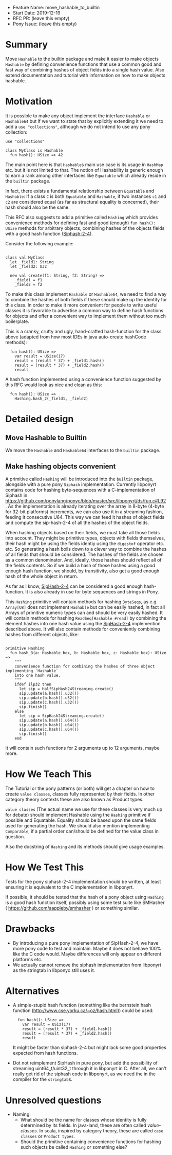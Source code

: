 - Feature Name: move_hashable_to_builtin
- Start Date: 2019-12-19
- RFC PR: (leave this empty)
- Pony Issue: (leave this empty)

# Summary

Move `Hashable` to the builtin package and make it easier to make objects `Hashable`
by defining convenience functions that use a common good and fast way of
combining hashes of object fields into a single hash value. Also extend documentation
and tutorial with information on how to make objects hashable.

# Motivation

It is possible to make any object implement the interface `Hashable` or `Hashable64` but
if we want to state that by explicitly extending it we need to add a `use "collections"`,
although we do not intend to use any pony collection:

```pony
use "collections"

class MyClass is Hashable
  fun hash(): USize => 42
```

The main point here is that `Hashable`s main use case is its usage in `HashMap` etc. but
it is not limited to that. The notion of Hashability is generic enough to earn a rank
among other interfaces like `Equatable` which already reside in the `builtin` package.

In fact, there exists a fundamental relationship between `Equatable` and `Hashable`: If
a class `C` is both `Equatable` and `Hashable`, if two instances `c1` and `c2` are considered
equal (as far as structural equality is concerned), their hash should also be the same.

This RFC also suggests to add a primitive called `Hashing` which provides convenience methods for
defining fast and good (enough) `fun hash(): USize` methods for arbitrary objects, combining hashes of the objects fields
with a good hash function ([Siphash-2-4](https://131002.net/siphash/)).

Consider the following example:

```pony

class val MyClass
  let _field1: String
  let _field2: U32

  new val create(f1: String, f2: String) =>
    _field1 = f1
    _field2 = f2
```

To make this class implement `Hashable` or `Hashable64`, we need to find a way to
combine the hashes of both fields if these should make up the identity for this class.
In order to make it more convenient for people to write useful classes
it is favorable to advertise a common way to define hash functions for objects and offer a convenient way
to implement them without too much boilerplate.

This is a cranky, crufty and ugly, hand-crafted hash-function for the class above
(adapted from how most IDEs in java auto-create hashCode methods):

```pony
  fun hash(): USize =>
    var result = USize(17)
    result = (result * 37) + _field1.hash()
    result = (result * 37) + _field2.hash()
    result
```

A hash function implemented using a convenience function suggested by this RFC
would look as nice and clean as this:

```pony
  fun hash(): USize =>
    Hashing.hash_2(_field1, _field2)
```

# Detailed design

## Move Hashable to Builtin

We move the `Hashable` and `Hashable64` interfaces to the `builtin` package.

## Make hashing objects convenient

A primitive called `Hashing` will be introduced into the `builtin` package, alongside with a pure pony `Siphash` implementation.
Currently libponyrt contains code for hashing byte-sequences with a C-implementation of Siphash
in https://github.com/ponylang/ponyc/blob/master/src/libponyrt/ds/fun.c#L92 . As the implementation is already iterating over
the array in 8-byte (4-byte for 32-bit platforms) increments, we can also use it in a streaming fashion, feeding it consecutive U64.
This way we can feed it hashes of object fields and compute the sip-hash-2-4 of all the hashes of the object fields.

When hashing objects based on their fields, we must take all those fields into account. They might be primitive types, objects with fields themselves,
their hash might be using the fields identiy using the `digestof` operator etc. etc. So generating a hash boils down to a clever way to combine the hashes of all fields
that should be considered. The hashes of the fields are chosen as a common denominator.
And, ideally, those hashes should reflect all of the fields contents. 
So if we build a hash of those hashes using a good enough hash function, we should, by transitivity, also get a good enough hash of the whole object in return.

As far as I know, [SipHash-2-4](https://131002.net/siphash/) can be considered a good enough hash-function.
It is also already in use for byte sequences and strings in Pony.

This `Hashing` primitive will contain methods for hashing `ByteSeqs`, as e.g. `Array[U8]` does not implement `Hashable` but can be easily hashed,
in fact all Arrays of primitive numeric types can and should be very easily hashed.
It will contain methods for hashing `ReadSeq[Hashable #read]` by combining the element hashes into one hash value 
using the [SipHash-2-4](https://131002.net/siphash/) implemention described above.
It will also contain methods for conveniently combining hashes from different objects, like:

```pony

primitive Hashing
  fun hash_3(a: Hashable box, b: Hashable box, c: Hashable box): USize =>
    """
    convenience function for combining the hashes of three object implementing `Hashable`
    into one hash value.
    """
    ifdef ilp32 then
      let sip = HalfSipHash24Streaming.create()
      sip.update(a.hash().u32())
      sip.update(b.hash().u32())
      sip.update(c.hash().u32())
      sip.finish()
    else
      let sip = SipHash24Streaming.create()
      sip.update(a.hash().u64())
      sip.update(b.hash().u64())
      sip.update(c.hash().u64())
      sip.finish()
    end
```

It will contain such functions for 2 arguments up to 12 arguments, maybe more.

# How We Teach This

The Tutorial or the pony patterns (or both) will get a chapter on how to create `value classes`, classes fully represented by their fields.
In other category theory contexts these are also known as Product types.

`value classes` (The actual name we use for these classes is very much up for debate) should implement Hashable using the `Hashing` primitive if possible and Equatable.
Equality should be based upon the same fields used for generating the hash. We should also mention implementing `Comparable`, if a partial order can/should be defined for
the value class in question.

Also the docstring of `Hashing` and its methods should give usage examples.

# How We Test This

Tests for the pony siphash-2-4 implementation should be written, at least ensuring it is equivalent to the C implementation in libponyrt.

If possible, it should be tested that the hash of a pony object using `Hashing` is a good hash function itself, possibly using some
test suite like SMHasher ( https://github.com/aappleby/smhasher ) or something similar.

# Drawbacks

* By introducing a pure pony implementation of SipHash-2-4, we have more pony code to test and maintain. Maybe it does not behave 100% like the C code
  would. Maybe differences will only appear on different platforms etc.
* We actually cannot remove the siphash implementation from libponyrt as the stringtab in libponyc still uses it.

# Alternatives

* A simple-stupid hash function (something like the bernstein hash function (http://www.cse.yorku.ca/~oz/hash.html)) could be used:

  ```pony
    fun hash(): USize =>
      var result = USiz(17)
      result = (result * 37) + _field1.hash()
      result = (result * 37) + _field2.hash()
      result
  ```

  It might be faster than siphash-2-4 but might lack some good properties expected from hash functions.

* Dot not reimplement SipHash in pure pony, but add the possibility of streaming uint64_t/uint32_t through it in libponyrt in C.
  After all, we can't really get rid of the siphash code in libponyrt, as we need the in the compiler for the `stringtab`s.

# Unresolved questions

* Naming:
  - What should be the name for classes whose identity is fully determined by its fields. In java-land, these are often called *value-classes*.
    In scala, inspired by category theory, these are called `case classes` or `Product types`.
  - Should the primitive containing convenience functions for hashing such objects be called `Hashing` or something else?

